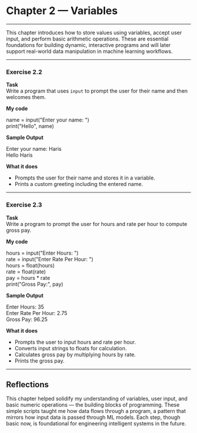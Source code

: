 # Chapter 2 — Variables

---

This chapter introduces how to store values using variables, accept user input, and perform basic arithmetic operations. These are essential foundations for building dynamic, interactive programs and will later support real-world data manipulation in machine learning workflows.

---

### Exercise 2.2

**Task**  
Write a program that uses `input` to prompt the user for their name and then welcomes them.

**My code**

name = input("Enter your name: ")  
print("Hello", name)

**Sample Output**

Enter your name: Haris  
Hello Haris

**What it does**  
- Prompts the user for their name and stores it in a variable.  
- Prints a custom greeting including the entered name.

---

### Exercise 2.3

**Task**  
Write a program to prompt the user for hours and rate per hour to compute gross pay.

**My code**

hours = input("Enter Hours: ")  
rate = input("Enter Rate Per Hour: ")  
hours = float(hours)  
rate = float(rate)  
pay = hours * rate  
print("Gross Pay:", pay)

**Sample Output**

Enter Hours: 35  
Enter Rate Per Hour: 2.75  
Gross Pay: 96.25

**What it does**  
- Prompts the user to input hours and rate per hour.  
- Converts input strings to floats for calculation.  
- Calculates gross pay by multiplying hours by rate.  
- Prints the gross pay.

---

## Reflections

This chapter helped solidify my understanding of variables, user input, and basic numeric operations — the building blocks of programming. These simple scripts taught me how data flows through a program, a pattern that mirrors how input data is passed through ML models. Each step, though basic now, is foundational for engineering intelligent systems in the future.